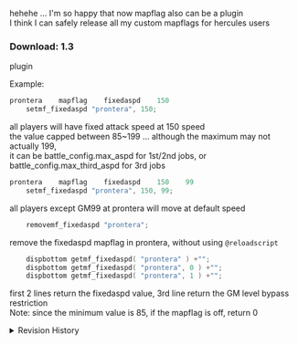 hehehe ... I'm so happy that now mapflag also can be a plugin  
I think I can safely release all my custom mapflags for hercules users 

### Download: 1.3
plugin


Example:
```c
prontera    mapflag    fixedaspd    150
	setmf_fixedaspd "prontera", 150;
```
all players will have fixed attack speed at 150 speed  
the value capped between 85~199 ... although the maximum may not actually 199,  
it can be battle_config.max_aspd for 1st/2nd jobs, or battle_config.max_third_aspd for 3rd jobs

```c
prontera    mapflag    fixedaspd    150    99
	setmf_fixedaspd "prontera", 150, 99;
```
all players except GM99 at prontera will move at default speed

```c
	removemf_fixedaspd "prontera";
```
remove the fixedaspd mapflag in prontera, without using `@reloadscript`

```c
	dispbottom getmf_fixedaspd( "prontera" ) +"";
	dispbottom getmf_fixedaspd( "prontera", 0 ) +"";
	dispbottom getmf_fixedaspd( "prontera", 1 ) +"";
```
first 2 lines return the fixedaspd value, 3rd line return the GM level bypass restriction  
Note: since the minimum value is 85, if the mapflag is off, return 0

<details>
<summary>Revision History</summary>

1.0 - plugin

1.1 - plugin
- I hook wrong function, should be map->flags_init

1.1a -
- optimized some part 

1.2 - plugin
- update to latest revision
- add GM level bypass restriction
- add `*setmapflagfixedaspd` `*removemapflagfixedaspd` `*getmapflagfixedaspd` script command

1.3 - plugin
- change `*setmapflagfixedaspd` into `*setmf_fixedaspd` ... and so on

</details>
